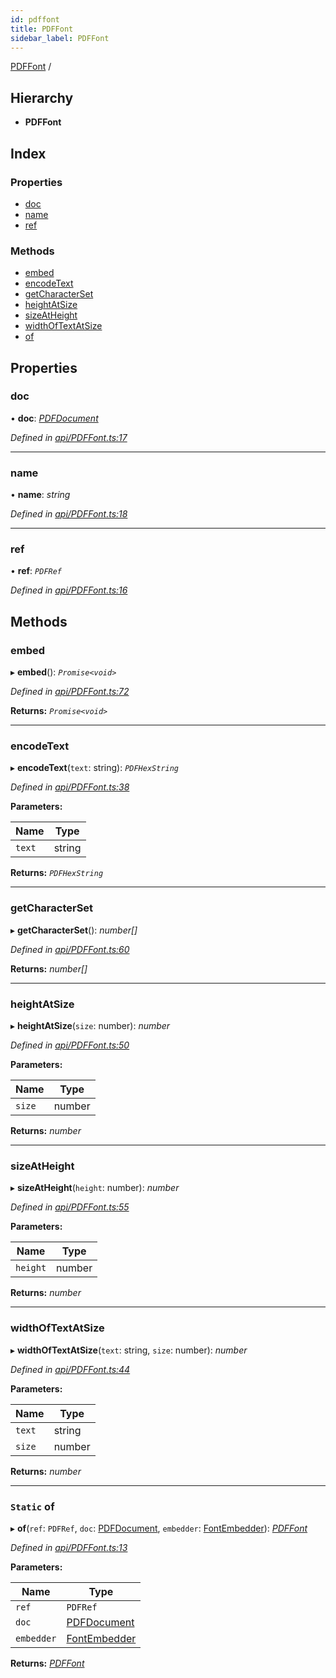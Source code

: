 ```yaml
---
id: pdffont
title: PDFFont
sidebar_label: PDFFont
---
```


[PDFFont](pdffont.md) /

## Hierarchy

* **PDFFont**

## Index

### Properties

* [doc](pdffont.md#doc)
* [name](pdffont.md#name)
* [ref](pdffont.md#ref)

### Methods

* [embed](pdffont.md#embed)
* [encodeText](pdffont.md#encodetext)
* [getCharacterSet](pdffont.md#getcharacterset)
* [heightAtSize](pdffont.md#heightatsize)
* [sizeAtHeight](pdffont.md#sizeatheight)
* [widthOfTextAtSize](pdffont.md#widthoftextatsize)
* [of](pdffont.md#static-of)

## Properties

###  doc

• **doc**: *[PDFDocument](pdfdocument.md)*

*Defined in [api/PDFFont.ts:17](https://github.com/Hopding/pdf-lib/blob/57dc8a4/src/api/PDFFont.ts#L17)*

___

###  name

• **name**: *string*

*Defined in [api/PDFFont.ts:18](https://github.com/Hopding/pdf-lib/blob/57dc8a4/src/api/PDFFont.ts#L18)*

___

###  ref

• **ref**: *`PDFRef`*

*Defined in [api/PDFFont.ts:16](https://github.com/Hopding/pdf-lib/blob/57dc8a4/src/api/PDFFont.ts#L16)*

## Methods

###  embed

▸ **embed**(): *`Promise<void>`*

*Defined in [api/PDFFont.ts:72](https://github.com/Hopding/pdf-lib/blob/57dc8a4/src/api/PDFFont.ts#L72)*

**Returns:** *`Promise<void>`*

___

###  encodeText

▸ **encodeText**(`text`: string): *`PDFHexString`*

*Defined in [api/PDFFont.ts:38](https://github.com/Hopding/pdf-lib/blob/57dc8a4/src/api/PDFFont.ts#L38)*

**Parameters:**

Name | Type |
------ | ------ |
`text` | string |

**Returns:** *`PDFHexString`*

___

###  getCharacterSet

▸ **getCharacterSet**(): *number[]*

*Defined in [api/PDFFont.ts:60](https://github.com/Hopding/pdf-lib/blob/57dc8a4/src/api/PDFFont.ts#L60)*

**Returns:** *number[]*

___

###  heightAtSize

▸ **heightAtSize**(`size`: number): *number*

*Defined in [api/PDFFont.ts:50](https://github.com/Hopding/pdf-lib/blob/57dc8a4/src/api/PDFFont.ts#L50)*

**Parameters:**

Name | Type |
------ | ------ |
`size` | number |

**Returns:** *number*

___

###  sizeAtHeight

▸ **sizeAtHeight**(`height`: number): *number*

*Defined in [api/PDFFont.ts:55](https://github.com/Hopding/pdf-lib/blob/57dc8a4/src/api/PDFFont.ts#L55)*

**Parameters:**

Name | Type |
------ | ------ |
`height` | number |

**Returns:** *number*

___

###  widthOfTextAtSize

▸ **widthOfTextAtSize**(`text`: string, `size`: number): *number*

*Defined in [api/PDFFont.ts:44](https://github.com/Hopding/pdf-lib/blob/57dc8a4/src/api/PDFFont.ts#L44)*

**Parameters:**

Name | Type |
------ | ------ |
`text` | string |
`size` | number |

**Returns:** *number*

___

### `Static` of

▸ **of**(`ref`: `PDFRef`, `doc`: [PDFDocument](pdfdocument.md), `embedder`: [FontEmbedder](../index.md#fontembedder)): *[PDFFont](pdffont.md)*

*Defined in [api/PDFFont.ts:13](https://github.com/Hopding/pdf-lib/blob/57dc8a4/src/api/PDFFont.ts#L13)*

**Parameters:**

Name | Type |
------ | ------ |
`ref` | `PDFRef` |
`doc` | [PDFDocument](pdfdocument.md) |
`embedder` | [FontEmbedder](../index.md#fontembedder) |

**Returns:** *[PDFFont](pdffont.md)*